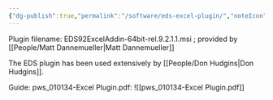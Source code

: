 ```yaml
---
{"dg-publish":true,"permalink":"/software/eds-excel-plugin/","noteIcon":"","created":"2025-07-07T14:23:47.644-05:00"}
---
```


Plugin filename: EDS92ExcelAddin-64bit-rel.9.2.1.1.msi ; provided by [[People/Matt Dannemueller\|Matt Dannemueller]]

The EDS plugin has been used extensively by [[People/Don Hudgins\|Don Hudgins]].

Guide: pws_010134-Excel Plugin.pdf: ![[pws_010134-Excel Plugin.pdf]]
